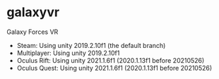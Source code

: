 # galaxyvr
Galaxy Forces VR

- Steam:        Using unity 2019.2.10f1 (the default branch)
- Multiplayer:  Using unity 2019.2.10f1
- Oculus Rift:  Using unity 2021.1.6f1 (2020.1.13f1 before 20210526)
- Oculus Quest: Using unity 2021.1.6f1 (2020.1.13f1 before 20210526)
